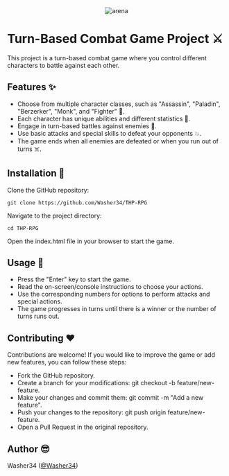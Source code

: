 <div align="center">
  <img src="https://github.com/Washer34/THP-Survive-The-Arena/assets/117822912/0697d4ca-ed06-4d86-861e-265083cd0636" alt="arena">
</div>

# **Turn-Based Combat Game Project :crossed_swords:**

This project is a turn-based combat game where you control different characters to battle against each other.

## Features :sparkles:

- Choose from multiple character classes, such as "Assassin", "Paladin", "Berzerker", "Monk", and "Fighter" :busts_in_silhouette:.
- Each character has unique abilities and different statistics :muscle:.
- Engage in turn-based battles against enemies :boxing_glove:.
- Use basic attacks and special skills to defeat your opponents :boom:.
- The game ends when all enemies are defeated or when you run out of turns :skull_and_crossbones:.

## Installation :wrench:

Clone the GitHub repository:

```shell
git clone https://github.com/Washer34/THP-RPG
```

Navigate to the project directory:

```shell
cd THP-RPG
```

Open the index.html file in your browser to start the game.

## Usage :rocket:

- Press the "Enter" key to start the game.
- Read the on-screen/console instructions to choose your actions.
- Use the corresponding numbers for options to perform attacks and special actions.
- The game progresses in turns until there is a winner or the number of turns runs out.

## Contributing :hearts:

Contributions are welcome! If you would like to improve the game or add new features, you can follow these steps:

- Fork the GitHub repository.
- Create a branch for your modifications: git checkout -b feature/new-feature.
- Make your changes and commit them: git commit -m "Add a new feature".
- Push your changes to the repository: git push origin feature/new-feature.
- Open a Pull Request in the original repository.

## Author :sunglasses:

Washer34 ([@Washer34](https://github.com/Washer34))
